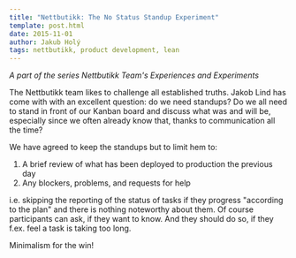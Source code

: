 ```yaml
---
title: "Nettbutikk: The No Status Standup Experiment"
template: post.html
date: 2015-11-01
author: Jakub Holý
tags: nettbutikk, product development, lean
---
```


*A part of the series Nettbutikk Team's Experiences and Experiments*

The Nettbutikk team likes to challenge all established truths. Jakob Lind has
come with with an excellent question: do we need standups? Do we all need to
stand in front of our Kanban board and discuss what was and will be, especially
since we often already know that, thanks to communication all the time?

We have agreed to keep the standups but to limit hem to:

1. A brief review of what has been deployed to production the previous day
2. Any blockers, problems, and requests for help

i.e. skipping the reporting of the status of tasks if they progress "according
to the plan" and there is nothing noteworthy about them. Of course participants
can ask, if they want to know. And they should do so, if they f.ex. feel a task is
taking too long.

Minimalism for the win!
